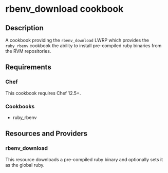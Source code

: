 # rbenv_download cookbook

## Description

A cookbook providing the `rbenv_download` LWRP which provides the `ruby_rbenv` cookbook the ability to install pre-compiled ruby binaries from the RVM repositories.

## Requirements

### Chef

This cookbook requires Chef 12.5+.

### Cookbooks

* ruby_rbenv

## Resources and Providers

### rbenv_download

This resource downloads a pre-compiled ruby binary and optionally sets it as the global ruby.

